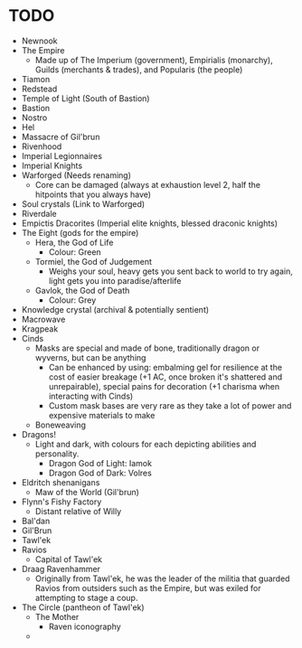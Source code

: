 # TODO

- Newnook
- The Empire
  - Made up of The Imperium (government), Empirialis (monarchy), Guilds (merchants & trades), and Popularis (the people)
- Tiamon
- Redstead
- Temple of Light (South of Bastion)
- Bastion
- Nostro
- Hel
- Massacre of Gil'brun
- Rivenhood
- Imperial Legionnaires
- Imperial Knights
- Warforged (Needs renaming)
  - Core can be damaged (always at exhaustion level 2, half the hitpoints that you always have)
- Soul crystals (Link to Warforged)
- Riverdale
- Empictis Dracorites (Imperial elite knights, blessed draconic knights)
- The Eight (gods for the empire)
  - Hera, the God of Life
    - Colour: Green
  - Tormiel, the God of Judgement
    - Weighs your soul, heavy gets you sent back to world to try again, light gets you into paradise/afterlife
  - Gavlok, the God of Death
    - Colour: Grey
- Knowledge crystal (archival & potentially sentient)
- Macrowave
- Kragpeak
- Cinds
  - Masks are special and made of bone, traditionally dragon or wyverns, but can be anything
    - Can be enhanced by using: embalming gel for resilience at the cost of easier breakage (+1 AC, once broken it's shattered and unrepairable), special pains for decoration (+1 charisma when interacting with Cinds)
    - Custom mask bases are very rare as they take a lot of power and expensive materials to make
  - Boneweaving
- Dragons!
  - Light and dark, with colours for each depicting abilities and personality.
    - Dragon God of Light: Iamok
    - Dragon God of Dark: Volres
- Eldritch shenanigans
  - Maw of the World (Gil'brun)
- Flynn's Fishy Factory
  - Distant relative of Willy
- Bal'dan
- Gil'Brun
- Tawl'ek
- Ravios
  - Capital of Tawl'ek
- Draag Ravenhammer
  - Originally from Tawl'ek, he was the leader of the militia that guarded Ravios from outsiders such as the Empire, but was exiled for attempting to stage a coup.
- The Circle (pantheon of Tawl'ek)
  - The Mother
    - Raven iconography
  -
